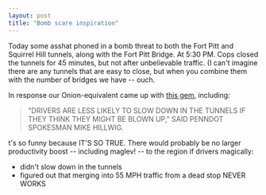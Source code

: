 ```yaml
---
layout: post
title: "Bomb scare inspiration"
---
```




<p>Today some asshat phoned in a bomb threat to both the Fort Pitt and Squirrel Hill tunnels, along with the Fort Pitt Bridge. At 5:30 PM. Cops closed the tunnels for 45 minutes, but not after unbelievable traffic. (I can't imagine there are any tunnels that are easy to close, but when you combine them with the number of bridges we have -- ouch.</p>

<p>In response our Onion-equivalent came up with <a href="http://carbolicsmokeblog.blogspot.com/2007/06/penndot-phoned-in-bomb-scare-to.html">this gem</a>, including:</p>

<blockquote>"DRIVERS ARE LESS LIKELY TO SLOW DOWN IN THE TUNNELS IF THEY THINK THEY MIGHT BE BLOWN UP," SAID PENNDOT SPOKESMAN MIKE HILLWIG.</blockquote>

<p>t's so funny because IT'S SO TRUE. There would probably be no larger productivity boost -- including maglev! -- to the region if drivers magically:</p>

<p><ul>
  <li>didn't slow down in the tunnels</li>
  <li>figured out that merging into 55 MPH traffic from a dead stop NEVER WORKS</li>
</ul>


